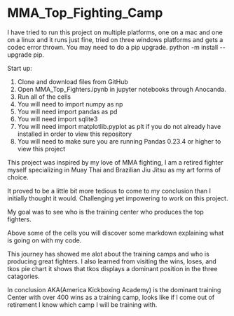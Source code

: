 # MMA_Top_Fighting_Camp

I have tried to run this project on multiple platforms, one on a mac and one on a linux and it runs just fine, tried on three windows platforms and gets a codec error thrown. You may need to do a pip upgrade. python -m install --upgrade pip.

Start up:

1. Clone and download files from GitHub
2. Open MMA_Top_Fighters.ipynb in jupyter notebooks through Anocanda.
3. Run all of the cells
4. You will need to import numpy as np
5. You will need import pandas as pd
6. You will need import sqlite3
7. You will need import matplotlib.pyplot as plt if you do not already have installed in order to view this repository
8. You will need to make sure you are running Pandas 0.23.4 or higher to view this project


This project was inspired by my love of MMA fighting, I am a retired fighter myself specializing in Muay Thai and Brazilian Jiu Jitsu as my art forms of choice.

It proved to be a little bit more tedious to come to my conclusion than I initially thought it would. Challenging yet impowering to work on this project. 

My goal was to see who is the training center who produces the top fighters. 

Above some of the cells you will discover some markdown explaining what is going on with my code. 

This journey has showed me alot about the training camps and who is producing great fighters. I also learned from visiting the  wins, loses, and tkos pie chart it shows that tkos displays a dominant position in the three catagories.

In conclusion AKA(America Kickboxing Academy) is the dominant training Center with over 400 wins as a training camp, looks like if I come out of retirement I know which camp I will be training with. 
